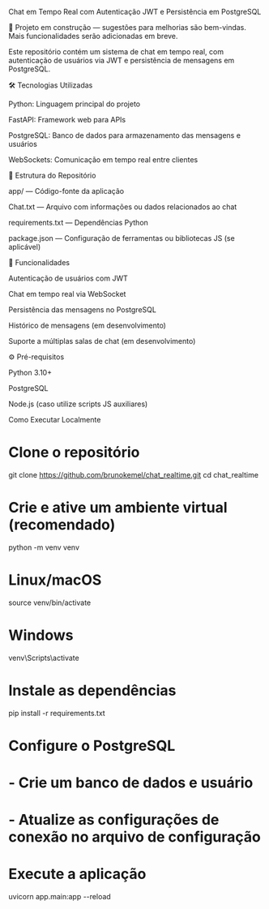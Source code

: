 Chat em Tempo Real com Autenticação JWT e Persistência em PostgreSQL

🚧 Projeto em construção — sugestões para melhorias são bem-vindas. Mais funcionalidades serão adicionadas em breve.

Este repositório contém um sistema de chat em tempo real, com autenticação de usuários via JWT e persistência de mensagens em PostgreSQL.

🛠️ Tecnologias Utilizadas

Python: Linguagem principal do projeto

FastAPI: Framework web para APIs

PostgreSQL: Banco de dados para armazenamento das mensagens e usuários

WebSockets: Comunicação em tempo real entre clientes

📁 Estrutura do Repositório

app/ — Código-fonte da aplicação

Chat.txt — Arquivo com informações ou dados relacionados ao chat

requirements.txt — Dependências Python

package.json — Configuração de ferramentas ou bibliotecas JS (se aplicável)

🔑 Funcionalidades

Autenticação de usuários com JWT

Chat em tempo real via WebSocket

Persistência das mensagens no PostgreSQL

Histórico de mensagens (em desenvolvimento)

Suporte a múltiplas salas de chat (em desenvolvimento)

⚙️ Pré-requisitos

Python 3.10+

PostgreSQL

Node.js (caso utilize scripts JS auxiliares)

Como Executar Localmente
# Clone o repositório
git clone https://github.com/brunokemel/chat_realtime.git
cd chat_realtime

# Crie e ative um ambiente virtual (recomendado)
python -m venv venv
# Linux/macOS
source venv/bin/activate
# Windows
venv\Scripts\activate

# Instale as dependências
pip install -r requirements.txt

# Configure o PostgreSQL
# - Crie um banco de dados e usuário
# - Atualize as configurações de conexão no arquivo de configuração

# Execute a aplicação
uvicorn app.main:app --reload
